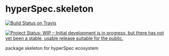 # hyperSpec.skeleton
<!-- badges: start -->
<!--
[![CRAN
status](https://www.r-pkg.org/badges/version/hyperSpec.skeleton)](https://cran.r-project.org/package=hyperSpec.skeleton)
-->
[![Build Status on Travis](https://travis-ci.com/eoduniyi/hyperSpec.skeleton.svg?branch=master)](https://travis-ci.com/github/eoduniyi/hyperSpec.skeleton)

[![Project Status: WIP – Initial development is in progress, but there has not yet been a stable, usable release suitable for the public.](https://www.repostatus.org/badges/latest/wip.svg)](https://www.repostatus.org/#wip)

<!--
[![Codecov test
coverage](https://codecov.io/gh/hyperSpec.skeleton/branch/master/graph/badge.svg)](https://codecov.io/gh/hyperSpec.skeleton?branch=master)
-->
<!-- badges: end -->
package skeleton for hyperSpec ecosystem
